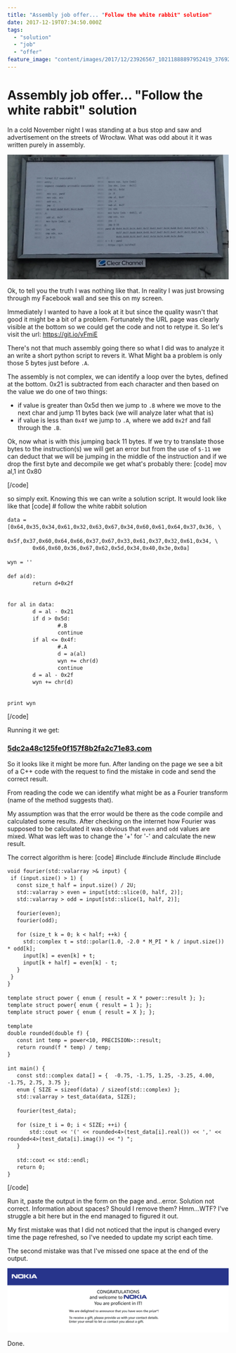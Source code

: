 ```yaml
---
title: "Assembly job offer... "Follow the white rabbit" solution"
date: 2017-12-19T07:34:50.000Z
tags:
  - "solution"
  - "job"
  - "offer"
feature_image: "content/images/2017/12/23926567_10211888897952419_3769252655839556878_o-2.webp"
---
```


# Assembly job offer... "Follow the white rabbit" solution

In a cold November night I was standing at a bus stop and saw and advertisement on the streets of Wrocław. What was odd about it it was written purely in assembly.

![23926567_10211888897952419_3769252655839556878_o](content/images/2017/12/23926567_10211888897952419_3769252655839556878_o.webp)

Ok, to tell you the truth I was nothing like that. In reality I was just browsing through my Facebook wall and see this on my screen.

Immediately I wanted to have a look at it but since the quality wasn't that good it might be a bit of a problem. Fortunately the URL page was clearly visible at the bottom so we could get the code and not to retype it. So let's visit the url: <https://git.io/vFmiE>

There's not that much assembly going there so what I did was to analyze it an write a short python script to revers it. What Might ba a problem is only those 5 bytes just before `.A`.

The assembly is not complex, we can identify a loop over the bytes, defined at the bottom. 0x21 is subtracted from each character and then based on the value we do one of two things:

  * if value is greater than 0x5d then we jump to `.B` where we move to the next char and jump 11 bytes back (we will analyze later what that is)
  * if value is less than `0x4f` we jump to `.A`, where we add `0x2f` and fall through the `.B`.

Ok, now what is with this jumping back 11 bytes. If we try to translate those bytes to the instruction(s) we will get an error but from the use of `$-11` we can deduct that we will be jumping in the middle of the instruction and if we drop the first byte and decompile we get what's probably there:
[code]
    mov al,1
    int 0x80

[/code]

so simply exit. Knowing this we can write a solution script. It would look like like that
[code]
    # follow the white rabbit solution

    data = [0x64,0x35,0x34,0x61,0x32,0x63,0x67,0x34,0x60,0x61,0x64,0x37,0x36, \
            0x5f,0x37,0x60,0x64,0x66,0x37,0x67,0x33,0x61,0x37,0x32,0x61,0x34, \
            0x66,0x60,0x36,0x67,0x62,0x5d,0x34,0x40,0x3e,0x0a]

    wyn = ''

    def a(d):
            return d+0x2f


    for al in data:
            d = al - 0x21
            if d > 0x5d:
                    #.B
                    continue
            if al <= 0x4f:
                    #.A
                    d = a(al)
                    wyn += chr(d)
                    continue
            d = al - 0x2f
            wyn += chr(d)


    print wyn

[/code]

Running it we get:

### [5dc2a48c125fe0f157f8b2fa2c71e83.com](5dc2a48c125fe0f157f8b2fa2c71e83.com)

So it looks like it might be more fun. After landing on the page we see a bit of a C++ code with the request to find the mistake in code and send the correct result.

From reading the code we can identify what might be as a Fourier transform (name of the method suggests that).

My assumption was that the error would be there as the code compile and calculated some results. After checking on the internet how Fourier was supposed to be calculated it was obvious that `even` and `odd` values are mixed. What was left was to change the '+' for '-' and calculate the new result.

The correct algorithm is here:
[code]
    #include
    #include
    #include
    #include

    void fourier(std::valarray >& input) {
     if (input.size() > 1) {
       const size_t half = input.size() / 2U;
       std::valarray > even = input[std::slice(0, half, 2)];
       std::valarray > odd = input[std::slice(1, half, 2)];

       fourier(even);
       fourier(odd);

       for (size_t k = 0; k < half; ++k) {
         std::complex t = std::polar(1.0, -2.0 * M_PI * k / input.size()) * odd[k];
         input[k] = even[k] + t;
         input[k + half] = even[k] - t;
       }
     }
    }

    template struct power { enum { result = X * power::result }; };
    template struct power{ enum { result = 1 }; };
    template struct power { enum { result = X }; };

    template
    double rounded(double f) {
       const int temp = power<10, PRECISION>::result;
       return round(f * temp) / temp;
    }

    int main() {
       const std::complex data[] = {  -0.75, -1.75, 1.25, -3.25, 4.00, -1.75, 2.75, 3.75 };
       enum { SIZE = sizeof(data) / sizeof(std::complex) };
       std::valarray > test_data(data, SIZE);

       fourier(test_data);

       for (size_t i = 0; i < SIZE; ++i) {
           std::cout << '(' << rounded<4>(test_data[i].real()) << ',' << rounded<4>(test_data[i].imag()) << ") ";
       }

       std::cout << std::endl;
       return 0;
    }

[/code]

Run it, paste the output in the form on the page and...error. Solution not correct. Information about spaces? Should I remove them? Hmm...WTF? I've struggle a bit here but in the end managed to figured it out.

My first mistake was that I did not noticed that the input is changed every time the page refreshed, so I've needed to update my script each time.

The second mistake was that I've missed one space at the end of the output.

![nokia_it](content/images/2017/12/nokia_it.webp)

Done.
